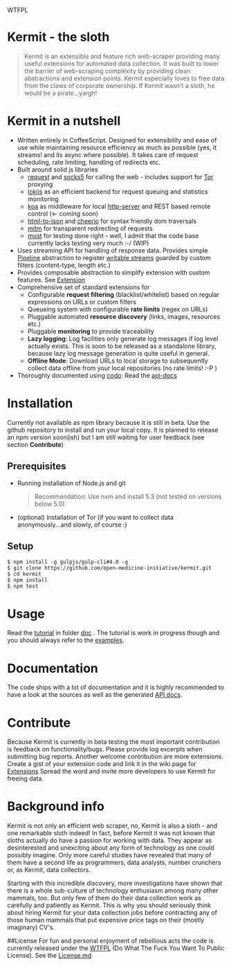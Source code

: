 <a href="http://www.wtfpl.net/"><img
       src="http://www.wtfpl.net/wp-content/uploads/2012/12/wtfpl-badge-4.png"
       width="80" height="15" alt="WTFPL" /></a>

# Kermit - the sloth

> Kermit is an extensible and feature rich web-scraper providing many useful extensions for
> automated data collection. It was built to lower the barrier of web-scraping complexity by providing
> clean abstractions and extension points. Kermit especially loves to free data
> from the claws of corporate ownership. If Kermit wasn't a sloth, he would be a pirate...yargh!

Kermit in a nutshell
========================

  * Written entirely in CoffeeScript. Designed for extensibility and ease of use while maintaining resource efficiency
  as much as possible (yes, it streams! and its async where possible). It takes care of request scheduling, rate limiting, handling of redirects etc.
  * Built around solid js libraries
    * [request](https://www.npmjs.com/package/request) and [socks5](https://www.npmjs.com/package/socks5-http-client)
    for calling the web - includes support for [Tor](https://www.torproject.org/) proxying
    * [lokijs](https://www.npmjs.com/package/lokijs) as an efficient backend for request queuing and statistics monitoring
    * [koa](https://www.npmjs.com/package/koa) as middleware for local [http-server](https://www.npmjs.com/package/koa-static)
     and REST based remote control (<- coming soon)
    * [html-to-json](https://www.npmjs.com/package/html-to-json) and [cheerio](https://www.npmjs.com/package/cheerio) for syntax friendly dom traversals
    * [mitm](https://www.npmjs.com/package/mitm) for transparent redirecting of requests
    * [must](https://www.npmjs.com/package/must) for testing done right - well, I admit that the code base currently lacks testing very much  :-/ (WIP)
  * Uses streaming API for handling of response data. Provides simple [Pipeline](http://open-medicine-initiative.github.io/kermit/main/class/Pipeline.html) abstraction to register
   [writable streams](https://nodejs.org/api/stream.html#stream_class_stream_writable) guarded by custom filters (content-type, length etc.)
  * Provides composable abstraction to simplify extension with custom features. See [Extension](http://open-medicine-initiative.github.io/kermit/main/class/Extension.html)
  * Comprehensive set of standard extensions for
    * Configurable **request filtering** (blacklist/whitelist) based on regular expressions on URLs or custom filters
    * Queueing system with configurable **rate limits** (regex on URLs)
    * Pluggable automated **resource discovery** (links, images, resources etc.)
    * Pluggable **monitoring** to provide traceability
    * **Lazy logging**: Log facilities only generate log messages if log level actually exists. This is soon to
    be released as a standalone library, because lazy log message generation is quite useful in general.
    * **Offline Mode**: Download URLs to local storage to subsequently collect data offline from your local repositories (no rate limits! :-P )
  * Thoroughly documented using [codo](https://github.com/coffeedoc/codo): Read the [api-docs](https://open-medicine-initiative.github.io/kermit) 


# Installation
    
Currently not available as npm library because it is still in beta. Use the github repository to install
and run your local copy. It is planned to release an npm version soon(ish) but I am still waiting for
user feedback (see section **Contribute**)
    
## Prerequisites
    
  * Running installation of Node.js and git
    > Recommendation: Use nvm and install 5.3 (not tested on versions below 5.0)
  * (optional) Installation of Tor  (if you want to collect data anonymously...and slowly, of course :)

## Setup
    
	$ npm install -g gulpjs/gulp-cli#4.0 -g
	$ git clone https://github.com/open-medicine-initiative/kermit.git
	$ cd kermit
	$ npm install
	$ npm test

# Usage

Read the [tutorial](./doc/main.intro.md) in folder [doc](./doc) . The tutorial is work in progress though
and you should always refer to the [examples](./src/examples). 

# Documentation

The code ships with a lot of documentation and it is highly recommended to have a look at
the sources as well as the generated [API docs](https://open-medicine-initiative.github.io/kermit).

# Contribute

Because Kermit is currently in beta testing the most important contribution is feedback
on functionality/bugs. Please provide log excerpts when submitting bug reports.
Another welcome contribution are more extensions. Create a gist of your extension
code and link it in the wiki page for [Extensions](https://github.com/open-medicine-initiative/kermit/wiki/Extensions)
Spread the word and invite more developers to use Kermit for freeing data.

# Background info
Kermit is not only an efficient web scraper, no, Kermit is also a sloth - and one remarkable sloth indeed! 
In fact, before Kermit it was not known that sloths actually do have a passion for working with data. 
They appear as desinterested and unexciting about any form of technology as one could possibly imagine. 
Only more careful studies have revealed that many of them have a second life as programmers, data analysts,
number crunchers or, as Kermit, data collectors.

Starting with this incredible discovery, more investigations have shown that there is a whole sub-culture
of technology enthusiasm among many other mammals, too. But only few of them do their data collection work as
carefully and patiently as Kermit. This is why you should seriously think about hiring Kermit for your
data collection jobs before contracting any of those human mammals that put expensive price
tags on their (mostly imaginary) CV's.

##License
For fun and personal enjoyment of rebellious acts the code is currently released under the [WTFPL](https://en.wikipedia.org/wiki/WTFPL)
(Do What The Fuck You Want To Public License). See the [License.md](License.md)